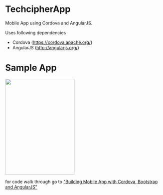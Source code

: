 TechcipherApp
=============

Mobile App using Cordova and AngularJS.

Uses following dependencies

- Cordova (https://cordova.apache.org/)
- AngularJS (http://angularjs.org/)

Sample App
==========

<img src="http://www.saifikram.com/Uploads/25022014_Home.png" width="222" height="307" />

for code walk through go to <a href="http://www.saifikram.com/2014/02/building-mobile-app-with-cordova-and-angularjs">
"Building Mobile App with Cordova, Bootstrap and AngularJS"</a>
